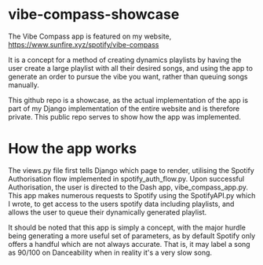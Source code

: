 # vibe-compass-showcase
The Vibe Compass app is featured on my website, https://www.sunfire.xyz/spotify/vibe-compass

It is a concept for a method of creating dynamics playlists by having the user create a large playlist with all their desired songs, and using the app to generate an order to pursue the vibe you want, rather than queuing songs manually.

This github repo is a showcase, as the actual implementation of the app is part of my Django implementation of the entire website and is therefore private. This public repo serves to show how the app was implemented.

# How the app works
The views.py file first tells Django which page to render, utilising the Spotify Authorisation flow implemented in spotify_auth_flow.py. Upon successful Authorisation, the user is directed to the Dash app, vibe_compass_app.py.
This app makes numerous requests to Spotify using the SpotifyAPI.py which I wrote, to get access to the users spotify data including playlists, and allows the user to queue their dynamically generated playlist.

It should be noted that this app is simply a concept, with the major hurdle being generating a more useful set of parameters, as by default Spotify only offers a handful which are not always accurate. That is, it may label a song as 90/100 on Danceability when in reality it's a very slow song.
